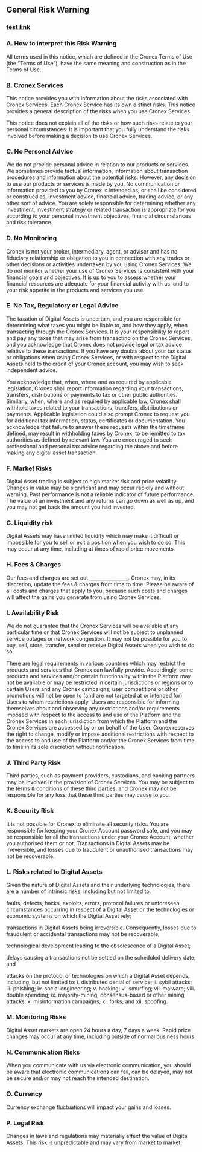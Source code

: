 
## <a name="_gjdgxs"></a>**General Risk Warning**
### <a name="_4a22kvnnu1gj"></a>[**test link**](#_1fob9te)
###
### <a name="_nljeakfcbyk8"></a><a name="_30j0zll"></a>**A. How to interpret this Risk Warning**
All terms used in this notice, which are defined in the Cronex Terms of Use (the “Terms of Use”), have the same meaning and construction as in the Terms of Use.
### <a name="_1fob9te"></a>**B. Cronex Services**
This notice provides you with information about the risks associated with Cronex Services. Each Cronex Service has its own distinct risks. This notice provides a general description of the risks when you use Cronex Services.

This notice does not explain all of the risks or how such risks relate to your personal circumstances. It is important that you fully understand the risks involved before making a decision to use Cronex Services.
### <a name="_3znysh7"></a>**C. No Personal Advice**
We do not provide personal advice in relation to our products or services. We sometimes provide factual information, information about transaction procedures and information about the potential risks. However, any decision to use our products or services is made by you. No communication or information provided to you by Cronex is intended as, or shall be considered or construed as, investment advice, financial advice, trading advice, or any other sort of advice. You are solely responsible for determining whether any investment, investment strategy or related transaction is appropriate for you according to your personal investment objectives, financial circumstances and risk tolerance.
### <a name="_2et92p0"></a>**D. No Monitoring**
Cronex is not your broker, intermediary, agent, or advisor and has no fiduciary relationship or obligation to you in connection with any trades or other decisions or activities undertaken by you using Cronex Services. We do not monitor whether your use of Cronex Services is consistent with your financial goals and objectives. It is up to you to assess whether your financial resources are adequate for your financial activity with us, and to your risk appetite in the products and services you use.
### <a name="_tyjcwt"></a>**E. No Tax, Regulatory or Legal Advice**
The taxation of Digital Assets is uncertain, and you are responsible for determining what taxes you might be liable to, and how they apply, when transacting through the Cronex Services. It is your responsibility to report and pay any taxes that may arise from transacting on the Cronex Services, and you acknowledge that Cronex does not provide legal or tax advice relative to these transactions. If you have any doubts about your tax status or obligations when using Cronex Services, or with respect to the Digital Assets held to the credit of your Cronex account, you may wish to seek independent advice.

You acknowledge that, when, where and as required by applicable legislation, Cronex shall report information regarding your transactions, transfers, distributions or payments to tax or other public authorities. Similarly, when, where and as required by applicable law, Cronex shall withhold taxes related to your transactions, transfers, distributions or payments. Applicable legislation could also prompt Cronex to request you for additional tax information, status, certificates or documentation. You acknowledge that failure to answer these requests within the timeframe defined, may result in withholding taxes by Cronex, to be remitted to tax authorities as defined by relevant law. You are encouraged to seek professional and personal tax advice regarding the above and before making any digital asset transaction.
### <a name="_3dy6vkm"></a>**F. Market Risks**
Digital Asset trading is subject to high market risk and price volatility. Changes in value may be significant and may occur rapidly and without warning. Past performance is not a reliable indicator of future performance. The value of an investment and any returns can go down as well as up, and you may not get back the amount you had invested.
### <a name="_1t3h5sf"></a>**G. Liquidity risk**
Digital Assets may have limited liquidity which may make it difficult or impossible for you to sell or exit a position when you wish to do so. This may occur at any time, including at times of rapid price movements.
### <a name="_4d34og8"></a>**H. Fees & Charges**
Our fees and charges are set out \_\_\_\_\_\_\_\_\_\_\_\_\_\_\_\_. Cronex may, in its discretion, update the fees & charges from time to time. Please be aware of all costs and charges that apply to you, because such costs and charges will affect the gains you generate from using Cronex Services.
### <a name="_2s8eyo1"></a>**I. Availability Risk**
We do not guarantee that the Cronex Services will be available at any particular time or that Cronex Services will not be subject to unplanned service outages or network congestion. It may not be possible for you to buy, sell, store, transfer, send or receive Digital Assets when you wish to do so.

There are legal requirements in various countries which may restrict the products and services that Cronex can lawfully provide. Accordingly, some products and services and/or certain functionality within the Platform may not be available or may be restricted in certain jurisdictions or regions or to certain Users and any Cronex campaigns, user competitions or other promotions will not be open to (and are not targeted at or intended for) Users to whom restrictions apply. Users are responsible for informing themselves about and observing any restrictions and/or requirements imposed with respect to the access to and use of the Platform and the Cronex Services in each jurisdiction from which the Platform and the Cronex Services are accessed by or on behalf of the User. Cronex reserves the right to change, modify or impose additional restrictions with respect to the access to and use of the Platform and/or the Cronex Services from time to time in its sole discretion without notification.
### <a name="_17dp8vu"></a>**J. Third Party Risk**
Third parties, such as payment providers, custodians, and banking partners may be involved in the provision of Cronex Services. You may be subject to the terms & conditions of these third parties, and Cronex may not be responsible for any loss that these third parties may cause to you.
### <a name="_3rdcrjn"></a>**K. Security Risk**
It is not possible for Cronex to eliminate all security risks. You are responsible for keeping your Cronex Account password safe, and you may be responsible for all the transactions under your Cronex Account, whether you authorised them or not. Transactions in Digital Assets may be irreversible, and losses due to fraudulent or unauthorised transactions may not be recoverable.
### <a name="_26in1rg"></a>**L. Risks related to Digital Assets**
Given the nature of Digital Assets and their underlying technologies, there are a number of intrinsic risks, including but not limited to:

faults, defects, hacks, exploits, errors, protocol failures or unforeseen circumstances occurring in respect of a Digital Asset or the technologies or economic systems on which the Digital Asset rely;

transactions in Digital Assets being irreversible. Consequently, losses due to fraudulent or accidental transactions may not be recoverable;

technological development leading to the obsolescence of a Digital Asset;

delays causing a transactions not be settled on the scheduled delivery date; and

attacks on the protocol or technologies on which a Digital Asset depends, including, but not limited to: i. distributed denial of service; ii. sybil attacks; iii. phishing; iv. social engineering; v. hacking; vi. smurfing; vii. malware; viii. double spending; ix. majority-mining, consensus-based or other mining attacks; x. misinformation campaigns; xi. forks; and xii. spoofing.
### <a name="_lnxbz9"></a>**M. Monitoring Risks**
Digital Asset markets are open 24 hours a day, 7 days a week. Rapid price changes may occur at any time, including outside of normal business hours.
### <a name="_35nkun2"></a>**N. Communication Risks**
When you communicate with us via electronic communication, you should be aware that electronic communications can fail, can be delayed, may not be secure and/or may not reach the intended destination.
### <a name="_1ksv4uv"></a>**O. Currency**
Currency exchange fluctuations will impact your gains and losses.
### <a name="_44sinio"></a>**P. Legal Risk**
Changes in laws and regulations may materially affect the value of Digital Assets. This risk is unpredictable and may vary from market to market.
<!--stackedit_data:
eyJoaXN0b3J5IjpbLTE0ODY3MDE4NjZdfQ==
-->